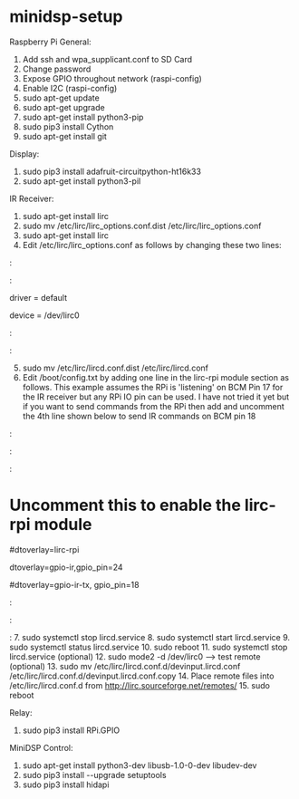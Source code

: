# minidsp-setup

Raspberry Pi General:
1. Add ssh and wpa_supplicant.conf to SD Card
2. Change password
3. Expose GPIO throughout network (raspi-config)
4. Enable I2C (raspi-config)
5. sudo apt-get update
6. sudo apt-get upgrade
7. sudo apt-get install python3-pip
8. sudo pip3 install Cython
9. sudo apt-get install git


Display:
1. sudo pip3 install adafruit-circuitpython-ht16k33
2. sudo apt-get install python3-pil


IR Receiver:
1. sudo apt-get install lirc
2. sudo mv /etc/lirc/lirc_options.conf.dist /etc/lirc/lirc_options.conf
3. sudo apt-get install lirc
4. Edit /etc/lirc/lirc_options.conf as follows by changing these two lines:

:

:

driver = default

device = /dev/lirc0

:

:

5. sudo mv /etc/lirc/lircd.conf.dist /etc/lirc/lircd.conf
6. Edit /boot/config.txt by adding one line in the lirc-rpi module section as follows. This example assumes the RPi is 'listening' on BCM Pin 17 for the IR receiver but any RPi IO pin can be used. I have not tried it yet but if you want to send commands from the RPi then add and uncomment the 4th line shown below to send IR commands on BCM pin 18

:

:

:

# Uncomment this to enable the lirc-rpi module

#dtoverlay=lirc-rpi

dtoverlay=gpio-ir,gpio_pin=24

#dtoverlay=gpio-ir-tx, gpio_pin=18

:

:

:
7. sudo systemctl stop lircd.service
8. sudo systemctl start lircd.service
9. sudo systemctl status lircd.service
10. sudo reboot
11. sudo systemctl stop lircd.service (optional)
12. sudo mode2 -d /dev/lirc0 --> test remote (optional)
13. sudo mv /etc/lirc/lircd.conf.d/devinput.lircd.conf /etc/lirc/lircd.conf.d/devinput.lircd.conf.copy
14. Place remote files into /etc/lirc/lircd.conf.d from http://lirc.sourceforge.net/remotes/
15. sudo reboot


Relay:
1. sudo pip3 install RPi.GPIO


MiniDSP Control:
1. sudo apt-get install python3-dev libusb-1.0-0-dev libudev-dev
2. sudo pip3 install --upgrade setuptools
3. sudo pip3 install hidapi
